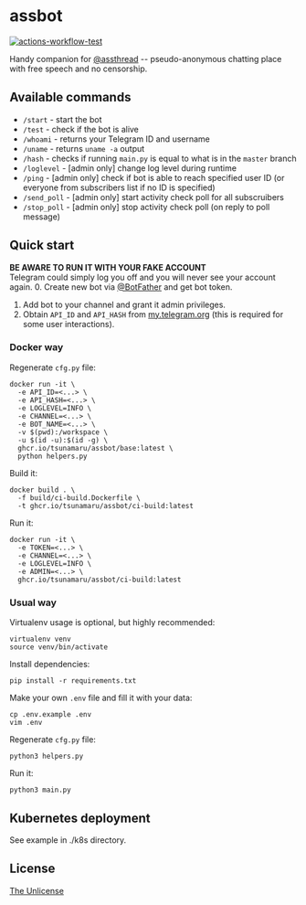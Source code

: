 # assbot
[![actions-workflow-test][actions-workflow-test-badge]][actions-workflow-test]

Handy companion for [@assthread](https://t.me/assthread) -- pseudo-anonymous chatting place with free speech and no censorship.

## Available commands
- `/start` - start the bot
- `/test` - check if the bot is alive
- `/whoami` - returns your Telegram ID and username
- `/uname` - returns `uname -a` output
- `/hash` - checks if running `main.py` is equal to what is in the `master` branch
- `/loglevel` - [admin only] change log level during runtime
- `/ping` - [admin only] check if bot is able to reach specified user ID (or everyone from subscribers list if no ID is specified)
- `/send_poll` - [admin only] start activity check poll for all subscruibers
- `/stop_poll` - [admin only] stop activity check poll (on reply to poll message)

## Quick start
**BE AWARE TO RUN IT WITH YOUR FAKE ACCOUNT**\
Telegram could simply log you off and you will never see your account again.
0. Create new bot via [@BotFather](t.me/BotFather) and get bot token.
1. Add bot to your channel and grant it admin privileges.
2. Obtain `API_ID` and `API_HASH` from [my.telegram.org](my.telegram.org) (this is required for some user interactions).
### Docker way
Regenerate `cfg.py` file:
```
docker run -it \
  -e API_ID=<...> \
  -e API_HASH=<...> \
  -e LOGLEVEL=INFO \
  -e CHANNEL=<...> \
  -e BOT_NAME=<...> \
  -v $(pwd):/workspace \
  -u $(id -u):$(id -g) \
  ghcr.io/tsunamaru/assbot/base:latest \
  python helpers.py
```
Build it:
```
docker build . \
  -f build/ci-build.Dockerfile \
  -t ghcr.io/tsunamaru/assbot/ci-build:latest
```
Run it:
```
docker run -it \
  -e TOKEN=<...> \
  -e CHANNEL=<...> \
  -e LOGLEVEL=INFO \
  -e ADMIN=<...> \
  ghcr.io/tsunamaru/assbot/ci-build:latest
```
### Usual way
Virtualenv usage is optional, but highly recommended:
```
virtualenv venv
source venv/bin/activate
```
Install dependencies:
```
pip install -r requirements.txt
```
Make your own `.env` file and fill it with your data:
```
cp .env.example .env
vim .env
```
Regenerate `cfg.py` file:
```
python3 helpers.py
```
Run it:
```
python3 main.py
```

## Kubernetes deployment
See example in ./k8s directory.

## License
[The Unlicense](LICENSE)

<!-- badge links -->

[actions-workflow-test]: https://github.com/tsunamaru/assbot/actions?query=workflow%3ABuild%20and%20Deploy
[actions-workflow-test-badge]: https://img.shields.io/github/actions/workflow/status/tsunamaru/assbot/001-main.yaml?branch=master&label=CI&logo=github&style=for-the-badge
